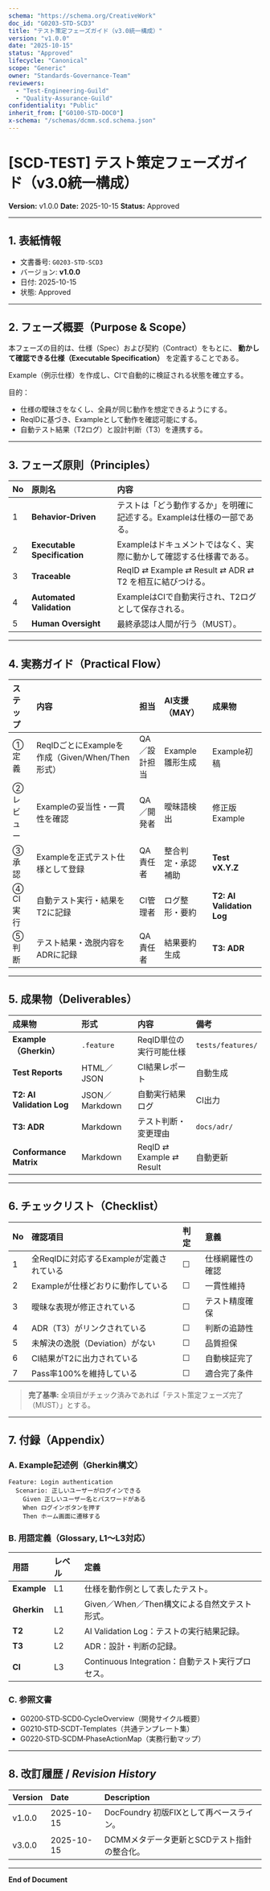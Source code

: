 ```yaml
---
schema: "https://schema.org/CreativeWork"
doc_id: "G0203-STD-SCD3"
title: "テスト策定フェーズガイド（v3.0統一構成）"
version: "v1.0.0"
date: "2025-10-15"
status: "Approved"
lifecycle: "Canonical"
scope: "Generic"
owner: "Standards-Governance-Team"
reviewers:
  - "Test-Engineering-Guild"
  - "Quality-Assurance-Guild"
confidentiality: "Public"
inherit_from: ["G0100-STD-DOC0"]
x-schema: "/schemas/dcmm.scd.schema.json"
---
```


# [SCD-TEST] テスト策定フェーズガイド（v3.0統一構成）

**Version:** v1.0.0
**Date:** 2025-10-15
**Status:** Approved

---

## 1. 表紙情報
- 文書番号: `G0203-STD-SCD3`
- バージョン: **v1.0.0**
- 日付: 2025-10-15
- 状態: Approved

---


## 2. フェーズ概要（Purpose & Scope）

本フェーズの目的は、仕様（Spec）および契約（Contract）をもとに、
**動かして確認できる仕様（Executable Specification）** を定義することである。

Example（例示仕様）を作成し、CIで自動的に検証される状態を確立する。

目的：
- 仕様の曖昧さをなくし、全員が同じ動作を想定できるようにする。
- ReqIDに基づき、Exampleとして動作を確認可能にする。
- 自動テスト結果（T2ログ）と設計判断（T3）を連携する。

---

## 3. フェーズ原則（Principles）

| No | 原則名 | 内容 |
|:--|:--|:--|
| 1 | **Behavior‑Driven** | テストは「どう動作するか」を明確に記述する。Exampleは仕様の一部である。 |
| 2 | **Executable Specification** | Exampleはドキュメントではなく、実際に動かして確認する仕様書である。 |
| 3 | **Traceable** | ReqID ⇄ Example ⇄ Result ⇄ ADR ⇄ T2 を相互に結びつける。 |
| 4 | **Automated Validation** | ExampleはCIで自動実行され、T2ログとして保存される。 |
| 5 | **Human Oversight** | 最終承認は人間が行う（MUST）。 |

---

## 4. 実務ガイド（Practical Flow）

| ステップ | 内容 | 担当 | AI支援（MAY） | 成果物 |
|:--|:--|:--|:--|:--|
| ① 定義 | ReqIDごとにExampleを作成（Given/When/Then形式） | QA／設計担当 | Example雛形生成 | Example初稿 |
| ② レビュー | Exampleの妥当性・一貫性を確認 | QA／開発者 | 曖昧語検出 | 修正版Example |
| ③ 承認 | Exampleを正式テスト仕様として登録 | QA責任者 | 整合判定・承認補助 | **Test vX.Y.Z** |
| ④ CI実行 | 自動テスト実行・結果をT2に記録 | CI管理者 | ログ整形・要約 | **T2: AI Validation Log** |
| ⑤ 判断 | テスト結果・逸脱内容をADRに記録 | QA責任者 | 結果要約生成 | **T3: ADR** |

---

## 5. 成果物（Deliverables）

| 成果物 | 形式 | 内容 | 備考 |
|:--|:--|:--|:--|
| **Example（Gherkin）** | `.feature` | ReqID単位の実行可能仕様 | `tests/features/` |
| **Test Reports** | HTML／JSON | CI結果レポート | 自動生成 |
| **T2: AI Validation Log** | JSON／Markdown | 自動実行結果ログ | CI出力 |
| **T3: ADR** | Markdown | テスト判断・変更理由 | `docs/adr/` |
| **Conformance Matrix** | Markdown | ReqID ⇄ Example ⇄ Result | 自動更新 |

---

## 6. チェックリスト（Checklist）

| No | 確認項目 | 判定 | 意義 |
|:--|:--|:--|:--|
| 1 | 全ReqIDに対応するExampleが定義されている | ☐ | 仕様網羅性の確認 |
| 2 | Exampleが仕様どおりに動作している | ☐ | 一貫性維持 |
| 3 | 曖昧な表現が修正されている | ☐ | テスト精度確保 |
| 4 | ADR（T3）がリンクされている | ☐ | 判断の追跡性 |
| 5 | 未解決の逸脱（Deviation）がない | ☐ | 品質担保 |
| 6 | CI結果がT2に出力されている | ☐ | 自動検証完了 |
| 7 | Pass率100%を維持している | ☐ | 適合完了条件 |

> **完了基準:** 全項目がチェック済みであれば「テスト策定フェーズ完了（MUST）」とする。

---

## 7. 付録（Appendix）

### A. Example記述例（Gherkin構文）
```gherkin
Feature: Login authentication
  Scenario: 正しいユーザーがログインできる
    Given 正しいユーザー名とパスワードがある
    When ログインボタンを押す
    Then ホーム画面に遷移する
```

### B. 用語定義（Glossary, L1〜L3対応）
| 用語 | レベル | 定義 |
|:--|:--|:--|
| **Example** | L1 | 仕様を動作例として表したテスト。 |
| **Gherkin** | L1 | Given／When／Then構文による自然文テスト形式。 |
| **T2** | L2 | AI Validation Log：テストの実行結果記録。 |
| **T3** | L2 | ADR：設計・判断の記録。 |
| **CI** | L3 | Continuous Integration：自動テスト実行プロセス。 |

### C. 参照文書
- G0200‑STD‑SCD0‑CycleOverview（開発サイクル概要）
- G0210‑STD‑SCDT‑Templates（共通テンプレート集）
- G0220‑STD‑SCDM‑PhaseActionMap（実務行動マップ）

---

## 8. 改訂履歴 / *Revision History*

| Version | Date | Description |
|:--|:--|:--|
| v1.0.0 | 2025-10-15 | DocFoundry 初版FIXとして再ベースライン。 |
| v3.0.0 | 2025-10-15 | DCMMメタデータ更新とSCDテスト指針の整合化。 |

---

**End of Document**
